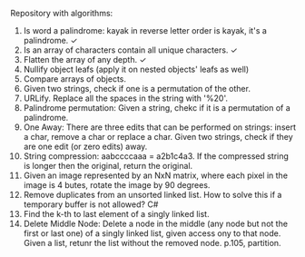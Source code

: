 Repository with algorithms:

1. Is word a palindrome: kayak in reverse letter order is kayak, it's a palindrome. ✓
2. Is an array of characters contain all unique characters. ✓
3. Flatten the array of any depth. ✓
4. Nullify object leafs (apply it on nested objects' leafs as well)
5. Compare arrays of objects.
6. Given two strings, check if one is a permutation of the other.
7. URLify. Replace all the spaces in the string with '%20'. 
8. Palindrome permutation: Given a string, chekc if it is a permutation of a palindrome. 
9. One Away: There are three edits that can be performed on strings: insert a char, remove a char or replace a char. Given two strings, check if they are one edit (or zero edits) away.
10. String compression: aabccccaaa = a2b1c4a3. If the compressed string is longer then the original, return the original.
11. Given an image represented by an NxN matrix, where each pixel in the image is 4 butes, rotate the image by 90 degrees.
12. Remove duplicates from an unsorted linked list. How to solve this if a temporary buffer is not allowed? C#
13. Find the k-th to last element of a singly linked list.
14.  Delete Middle Node: Delete a node in the middle (any node but not the first or last one) of a singly linked list, given access ony to that node. Given a list, retunr the list without the removed node.
p.105, partition. 
